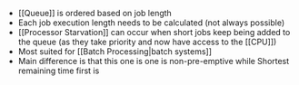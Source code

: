- [[Queue]] is ordered based on job length
- Each job execution length needs to be calculated (not always possible)
- [[Processor Starvation]] can occur when short jobs keep being added to the queue (as they take priority and now have access to the [[CPU]])
- Most suited for [[Batch Processing|batch systems]] 
- Main difference is that this one is one is non-pre-emptive while Shortest remaining time first is